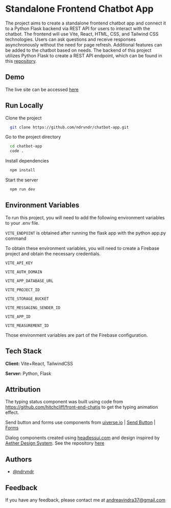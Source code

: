 # Standalone Frontend Chatbot App

The project aims to create a standalone frontend chatbot app and connect it to a Python Flask backend via REST API for users to interact with the chatbot. The frontend will use Vite, React, HTML, CSS, and Tailwind CSS technologies. Users can ask questions and receive responses asynchronously without the need for page refresh. Additional features can be added to the chatbot based on needs. The backend of this project utilizes Python Flask to create a REST API endpoint, which can be found in this [repository](https://github.com/ndrvndr/chatbot-endpoint).

## Demo

The live site can be accessed [here]()

## Run Locally

Clone the project

```bash
  git clone https://github.com/ndrvndr/chatbot-app.git
```

Go to the project directory

```bash
  cd chatbot-app
  code .
```

Install dependencies

```bash
  npm install
```

Start the server

```bash
  npm run dev
```

## Environment Variables

To run this project, you will need to add the following environment variables to your .env file.

`VITE_ENDPOINT` is obtained after running the flask app with the python app.py command

To obtain these environment variables, you will need to create a Firebase project and obtain the necessary credentials.

`VITE_API_KEY`

`VITE_AUTH_DOMAIN`

`VITE_APP_DATABASE_URL`

`VITE_PROJECT_ID`

`VITE_STORAGE_BUCKET`

`VITE_MESSAGING_SENDER_ID`

`VITE_APP_ID`

`VITE_MEASUREMENT_ID`

Those environment variables are part of the Firebase configuration.

## Tech Stack

**Client:** Vite+React, TailwindCSS

**Server:** Python, Flask

## Attribution

The typing status component was built using code from https://github.com/hitchcliff/front-end-chatjs to get the typing animation effect.

Send button and forms use components from [uiverse.io](https://uiverse.io/) | [Send Button](https://uiverse.io/adamgiebl/smart-moth-68) | [Forms](https://uiverse.io/alexruix/tender-badger-50)

Dialog components created using [headlessui.com](https://headlessui.com/react/dialog) and design inspired by [Aether Design System](https://aether.thcl.dev/). See the repository [here](https://github.com/theodorusclarence/aether-design-system)

## Authors

- [@ndrvndr](https://github.com/ndrvndr)

## Feedback

If you have any feedback, please contact me at andreavindra37@gmail.com
